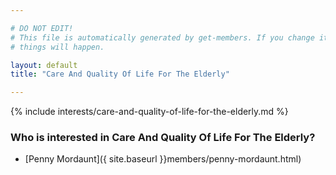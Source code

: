 ```yaml
---

# DO NOT EDIT!
# This file is automatically generated by get-members. If you change it, bad
# things will happen.

layout: default
title: "Care And Quality Of Life For The Elderly"

---
```


{% include interests/care-and-quality-of-life-for-the-elderly.md %}

### Who is interested in Care And Quality Of Life For The Elderly?


* [Penny Mordaunt]({ site.baseurl }}members/penny-mordaunt.html)
